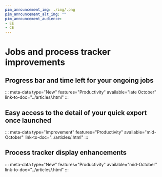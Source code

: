```yaml
---
pim_announcement_img: ./img/.png
pim_announcement_alt_img: ""
pim_announcement_audience:
- EE
- CE
---
```


# Jobs and process tracker improvements

## Progress bar and time left for your ongoing jobs
::: meta-data type="New" features="Productivity" available="late October" link-to-doc="../articles/.html"
:::

## Easy access to the detail of your quick export once launched
::: meta-data type="Improvement" features="Productivity" available="mid-October" link-to-doc="../articles/.html"
:::

## Process tracker display enhancements
::: meta-data type="New" features="Productivity" available="mid-October" link-to-doc="../articles/.html"
:::
